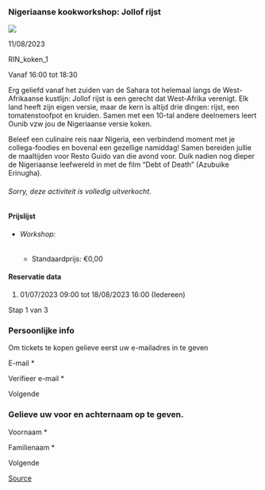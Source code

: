 ### Nigeriaanse kookworkshop: Jollof rijst

![](https://s3-eu-west-1.amazonaws.com/os-kwdo/prod/vgc/images/activity/649ab4d37e843_pixzolo-photography-Jollof.jpg)

11/08/2023

RIN\_koken\_1

Vanaf 16:00 tot 18:30

Erg geliefd vanaf het zuiden van de Sahara tot helemaal langs de West-Afrikaanse kustlijn: Jollof rijst is een gerecht dat West-Afrika verenigt. Elk land heeft zijn eigen versie, maar de kern is altijd drie dingen: rijst, een tomatenstoofpot en kruiden. Samen met een 10-tal andere deelnemers leert Ounib vzw jou de Nigeriaanse versie koken.  
  
Beleef een culinaire reis naar Nigeria, een verbindend moment met je collega-foodies en bovenal een gezellige namiddag! Samen bereiden jullie de maaltijden voor Resto Guido van die avond voor. Duik nadien nog dieper de Nigeriaanse leefwereld in met de film “Debt of Death” (Azubuike Erinugha).  
  
  
  

###### *Sorry, deze activiteit is volledig uitverkocht.*

#### Prijslijst

* ###### Workshop:
    
    * Standaardprijs: €0,00

  

#### Reservatie data

1.  01/07/2023 09:00 tot 18/08/2023 16:00 (Iedereen)

Stap 1 van 3

 

### Persoonlijke info

Om tickets te kopen gelieve eerst uw e-mailadres in te geven

  

E-mail * 

Verifieer e-mail * 

Volgende

### Gelieve uw voor en achternaam op te geven.

Voornaam * 

Familienaam * 

Volgende

[Source](https://tickets.vgc.be/ticketingActivity/subscribe/RIN_koken_1)
